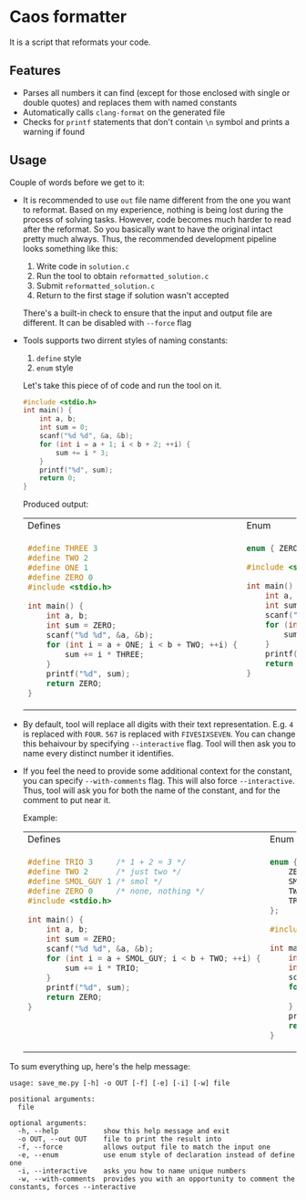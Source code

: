 # Caos formatter

It is a script that reformats your code.

## Features

- Parses all numbers it can find (except for those enclosed with single or double quotes) and replaces them with named constants
- Automatically calls `clang-format` on the generated file
- Checks for `printf` statements that don't contain `\n` symbol and prints a warning if found

## Usage

Couple of words before we get to it:

- It is recommended to use `out` file name different from the one you want to reformat. Based on my experience, nothing is being lost during the process of solving tasks. However, code becomes much harder to read after the reformat. So you basically want to have the original intact pretty much always. Thus, the recommended development pipeline looks something like this:
    1) Write code in `solution.c`
    2) Run the tool to obtain `reformatted_solution.c`
    3) Submit `reformatted_solution.c`
    4) Return to the first stage if solution wasn't accepted

    There's a built-in check to ensure that the input and output file are different. It can be disabled with `--force` flag

- Tools supports two dirrent styles of naming constants:
    1) `define` style
    2) `enum` style

    Let's take this piece of of code and run the tool on it.
    ```c
    #include <stdio.h>
    int main() {
        int a, b;
        int sum = 0;
        scanf("%d %d", &a, &b);
        for (int i = a + 1; i < b + 2; ++i) {
            sum += i * 3;
        }
        printf("%d", sum);
        return 0;
    }
    ```

    Produced output:

    <table>
    <tr>
    <td> Defines </td> <td> Enum </td>
    </tr>
    <tr>
    <td style="vertical-align: top;">

    ```c
    #define THREE 3
    #define TWO 2
    #define ONE 1
    #define ZERO 0
    #include <stdio.h>

    int main() {
        int a, b;
        int sum = ZERO;
        scanf("%d %d", &a, &b);
        for (int i = a + ONE; i < b + TWO; ++i) {
            sum += i * THREE;
        }
        printf("%d", sum);
        return ZERO;
    }
    ```

    </td>
    <td style="vertical-align: top;">

    ```c
    enum { ZERO = 0, ONE = 1, TWO = 2, THREE = 3 };

    #include <stdio.h>

    int main() {
        int a, b;
        int sum = ZERO;
        scanf("%d %d", &a, &b);
        for (int i = a + ONE; i < b + TWO; ++i) {
            sum += i * THREE;
        }
        printf("%d", sum);
        return ZERO;
    }
    ```
    </td>
    </tr>
    </table>

- By default, tool will replace all digits with their text representation. E.g. `4` is replaced with `FOUR`. `567` is replaced with `FIVESIXSEVEN`. You can change this behaivour by specifying `--interactive` flag. Tool will then ask you to name every distinct number it identifies.

- If you feel the need to provide some additional context for the constant, you can specify `--with-comments` flag. This will also force `--interactive`. Thus, tool will ask you for both the name of the constant, and for the comment to put near it.

    Example:

    <table>
    <tr>
    <td> Defines </td> <td> Enum </td>
    </tr>
    <tr>
    <td style="vertical-align: top;">

    ```c
    #define TRIO 3     /* 1 + 2 = 3 */
    #define TWO 2      /* just two */
    #define SMOL_GUY 1 /* smol */
    #define ZERO 0     /* none, nothing */
    #include <stdio.h>

    int main() {
        int a, b;
        int sum = ZERO;
        scanf("%d %d", &a, &b);
        for (int i = a + SMOL_GUY; i < b + TWO; ++i) {
            sum += i * TRIO;
        }
        printf("%d", sum);
        return ZERO;
    }

    ```

    </td>
    <td style="vertical-align: top;">

    ```c
    enum {
        ZERO = 0 /* none, nothing */,
        SMOL_GUY = 1 /* smol */,
        TWO = 2 /* just two */,
        TRIO = 3 /* 1 + 2 = 3 */
    };

    #include <stdio.h>

    int main() {
        int a, b;
        int sum = ZERO;
        scanf("%d %d", &a, &b);
        for (int i = a + SMOL_GUY; i < b + TWO; ++i) {
            sum += i * TRIO;
        }
        printf("%d", sum);
        return ZERO;
    }
    ```
    </td>
    </tr>
    </table>

To sum everything up, here's the help message:

```
usage: save_me.py [-h] -o OUT [-f] [-e] [-i] [-w] file

positional arguments:
  file

optional arguments:
  -h, --help           show this help message and exit
  -o OUT, --out OUT    file to print the result into
  -f, --force          allows output file to match the input one
  -e, --enum           use enum style of declaration instead of define one
  -i, --interactive    asks you how to name unique numbers
  -w, --with-comments  provides you with an opportunity to comment the constants, forces --interactive
```
